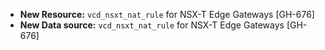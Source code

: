 * **New Resource:** `vcd_nsxt_nat_rule` for NSX-T Edge Gateways [GH-676]
* **New Data source:** `vcd_nsxt_nat_rule` for NSX-T Edge Gateways [GH-676]
